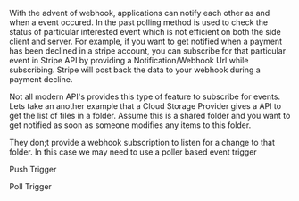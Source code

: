 With the advent of webhook, applications can notify each other as and when a event occured. In the past polling method is used to check the status of particular interested event which is not efficient on both the side client and server. For example, if you want to get notified when a payment has been declined in a stripe account, you can subscribe for that particular event in Stripe API by providing a Notification/Webhook Url while subscribing. Stripe will post back the data to your webhook during a payment decline.

Not all modern API's provides this type of feature to subscribe for events. 
Lets take an another example that a Cloud Storage Provider gives a API to get the list of files in a folder. Assume this is a shared folder and you want to get notified as soon as someone modifies any items to this folder.

They don;t provide a webhook subscription to listen for a change to that folder. In this case we may need to use a poller based event trigger

Push Trigger

Poll Trigger